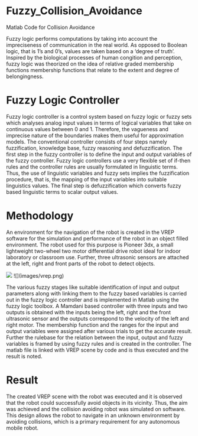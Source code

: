 # Fuzzy_Collision_Avoidance

Matlab Code for Collision Avoidance

Fuzzy logic performs computations by taking into account the impreciseness of communication in the real world. As opposed to Boolean logic, that is 1’s and 0’s, values are taken based on a ‘degree of truth’. lnspired by the biological processes of human congition and perception, fuzzy logic was theorized on the idea of relative graded membership functions membership functions that relate to the extent and degree of belongingness.

# Fuzzy Logic Controller

Fuzzy logic controIIer is a control system based on fuzzy logic or fuzzy sets which analyses analog input values in terms of logical variables that take on continuous values between 0 and 1. Therefore, the vagueness and imprecise nature of the boundaries makes them useful for approximation models.
The conventional controller consists of four steps namely fuzzification, knowledge base, fuzzy reasoning and defuzzification. The first step in the fuzzy controller is to define the input and output variables of the fuzzy controller. Fuzzy logic controllers use a very flexible set of if-then rules and the controller rules are usually formulated in linguistic terms. Thus, the use of linguistic variables and fuzzy sets implies the fuzzification procedure, that is, the mapping of the input variabIes into suitable linguistics values. The final step is defuzzification which converts fuzzy based linguistic terms to scalar output values.

# Methodology

An environment for the navigation of the robot is created in the VREP software for the simulation and performance of the robot in an object filled environment. The robot used for this purpose is Pioneer 3dx, a small lightweight two-wheel two motor differential drive robot ideal for indoor laboratory or classroom use. Further, three ultrasonic sensors are attached at the left, right and front parts of the robot to detect objects.

<img src="Fuzzy_Collision_Avoidance/images/vrep.png" >
![](images/vrep.png)

The various fuzzy stages Iike suitable identification of input and output parameters aIong with linking them to the fuzzy based variables is carried out in the fuzzy logic controller and is implemented in Matlab using the fuzzy logic tooIbox. A Mamdani based controller with three inputs and two outputs is obtained with the inputs being the left, right and the front ultrasonic sensor and the outputs correspond to the velocity of the left and right motor. The membership function and the ranges for the input and output variables were assigned after various trials to get the accurate result. Further the rulebase for the reIation between the input, output and fuzzy variabIes is framed by using fuzzy ruIes and is created in the controller. The matlab file is linked with VREP scene by code and is thus executed and the result is noted.

# Result

The created VREP scene with the robot was executed and it is observed that the robot could successfully avoid objects in its vicinity. Thus, the aim was achieved and the collision avoiding robot was simulated on software. This design allows the robot to navigate in an unknown environment by avoiding collisions, which is a primary requirement for any autonomous mobile robot.
